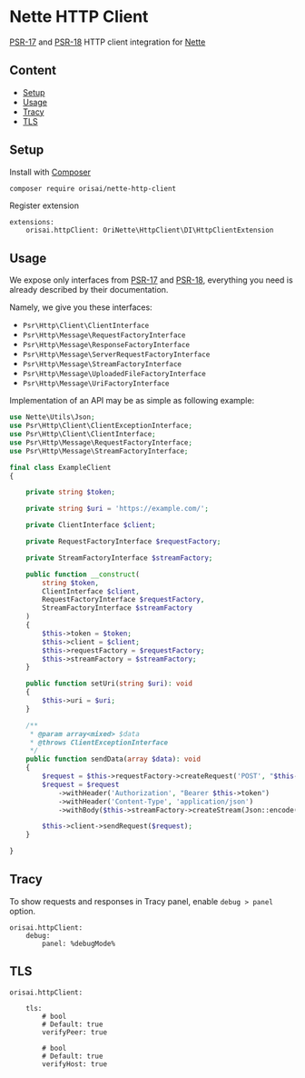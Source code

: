 # Nette HTTP Client

[PSR-17](https://www.php-fig.org/psr/psr-17/) and [PSR-18](https://www.php-fig.org/psr/psr-18/) HTTP client integration
for [Nette](https://nette.org)

## Content

- [Setup](#setup)
- [Usage](#usage)
- [Tracy](#tracy)
- [TLS](#tls)

## Setup

Install with [Composer](https://getcomposer.org)

```sh
composer require orisai/nette-http-client
```

Register extension

```neon
extensions:
	orisai.httpClient: OriNette\HttpClient\DI\HttpClientExtension
```

## Usage

We expose only interfaces from [PSR-17](https://www.php-fig.org/psr/psr-17/)
and [PSR-18](https://www.php-fig.org/psr/psr-18/), everything you need is already described by their documentation.

Namely, we give you these interfaces:

- `Psr\Http\Client\ClientInterface`
- `Psr\Http\Message\RequestFactoryInterface`
- `Psr\Http\Message\ResponseFactoryInterface`
- `Psr\Http\Message\ServerRequestFactoryInterface`
- `Psr\Http\Message\StreamFactoryInterface`
- `Psr\Http\Message\UploadedFileFactoryInterface`
- `Psr\Http\Message\UriFactoryInterface`

Implementation of an API may be as simple as following example:

```php
use Nette\Utils\Json;
use Psr\Http\Client\ClientExceptionInterface;
use Psr\Http\Client\ClientInterface;
use Psr\Http\Message\RequestFactoryInterface;
use Psr\Http\Message\StreamFactoryInterface;

final class ExampleClient
{

	private string $token;

	private string $uri = 'https://example.com/';

	private ClientInterface $client;

	private RequestFactoryInterface $requestFactory;

	private StreamFactoryInterface $streamFactory;

	public function __construct(
		string $token,
		ClientInterface $client,
		RequestFactoryInterface $requestFactory,
		StreamFactoryInterface $streamFactory
	)
	{
		$this->token = $token;
		$this->client = $client;
		$this->requestFactory = $requestFactory;
		$this->streamFactory = $streamFactory;
	}

	public function setUri(string $uri): void
	{
		$this->uri = $uri;
	}

	/**
	 * @param array<mixed> $data
	 * @throws ClientExceptionInterface
	 */
	public function sendData(array $data): void
	{
		$request = $this->requestFactory->createRequest('POST', "$this->uri/api/v1/data");
		$request = $request
			->withHeader('Authorization', "Bearer $this->token")
			->withHeader('Content-Type', 'application/json')
			->withBody($this->streamFactory->createStream(Json::encode($data)));

		$this->client->sendRequest($request);
	}

}
```

## Tracy

To show requests and responses in Tracy panel, enable `debug > panel` option.

```neon
orisai.httpClient:
	debug:
		panel: %debugMode%
```

## TLS

```neon
orisai.httpClient:

	tls:
		# bool
		# Default: true
		verifyPeer: true

		# bool
		# Default: true
		verifyHost: true
```

